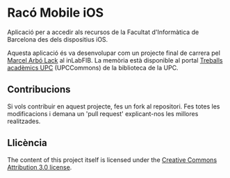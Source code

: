 Racó Mobile iOS
=========

Aplicació per a accedir als recursos de la Facultat d'Informàtica de Barcelona des dels dispositius iOS.

Aquesta aplicació és va desenvolupar com un projecte final de carrera pel [Marcel Arbó Lack] al inLabFIB. La memòria està disponible al portal [Treballs acadèmics UPC] (UPCCommons) de la biblioteca de la UPC.

Contribucions
--------
Si vols contribuir en aquest projecte, fes un fork al repositori. Fes totes les modificacions i demana un 'pull request' explicant-nos les millores realitzades.

Llicència
---------
The content of this project itself is licensed under the [Creative Commons Attribution 3.0 license].

[Marcel Arbó Lack]:http://es.linkedin.com/in/marcelarbo
[Creative Commons Attribution 3.0 license]:http://creativecommons.org/licenses/by-nc-nd/2.0/deed.es_ES
[Treballs acadèmics UPC]:http://hdl.handle.net/2099.1/13957
